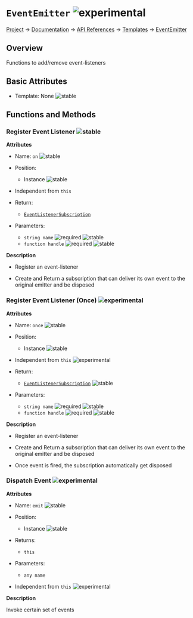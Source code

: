 # `EventEmitter` ![experimental]
[Project](https://github.com/ksxatompackages/quick-spawn) → [Documentation](../..) → [API References](..) → [Templates](.) → [EventEmitter](./event-emitter.md)

## Overview

Functions to add/remove event-listeners

## Basic Attributes

* Template: None ![stable]

## Functions and Methods

### Register Event Listener ![stable]

**Attributes**

* Name: `on` ![stable]

* Position:
  - Instance ![stable]

* Independent from `this`

* Return:
  - [`EventListenerSubscription`](./event-listener-subscription.md)

* Parameters:
  - `string name` ![required] ![stable]
  - `function handle` ![required] ![stable]

**Description**

* Register an event-listener

* Create and Return a subscription that can deliver its own event to the original emitter and be disposed

### Register Event Listener (Once) ![experimental]

**Attributes**

* Name: `once` ![stable]

* Position:
  - Instance ![stable]

* Independent from `this` ![experimental]

* Return:
  - [`EventListenerSubscription`](./event-listener-subscription.md) ![stable]

* Parameters:
  - `string name` ![required] ![stable]
  - `function handle` ![required] ![stable]

**Description**

* Register an event-listener

* Create and Return a subscription that can deliver its own event to the original emitter and be disposed

* Once event is fired, the subscription automatically get disposed

### Dispatch Event ![experimental]

**Attributes**

* Name: `emit` ![stable]

* Position:
  - Instance ![stable]

* Returns:
  - `this`

* Parameters:
  - `any name`

* Independent from `this` ![experimental]

**Description**

Invoke certain set of events

[fixed]: https://cdn.rawgit.com/ksxatompackages/quick-spawn.images.releases/v0.1.0/src/fixed.svg
[stable]: https://cdn.rawgit.com/ksxatompackages/quick-spawn.images.releases/v0.1.0/src/stable.svg
[experimental]: https://cdn.rawgit.com/ksxatompackages/quick-spawn.images.releases/v0.1.0/src/experimental.svg
[deprecated]: https://cdn.rawgit.com/ksxatompackages/quick-spawn.images.releases/v0.1.0/src/deprecated.svg
[required]: https://cdn.rawgit.com/ksxatompackages/quick-spawn.images.releases/v0.1.0/src/required.svg
[optional]: https://cdn.rawgit.com/ksxatompackages/quick-spawn.images.releases/v0.1.0/src/optional.svg
